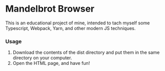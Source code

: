 # Mandelbrot Browser

This is an educational project of mine, intended to tach myself
some Typescript, Webpack, Yarn, and other modern JS techniques.

### Usage
1) Download the contents of the dist directory and put them in the
same directory on your computer.
2) Open the HTML page, and have fun!

